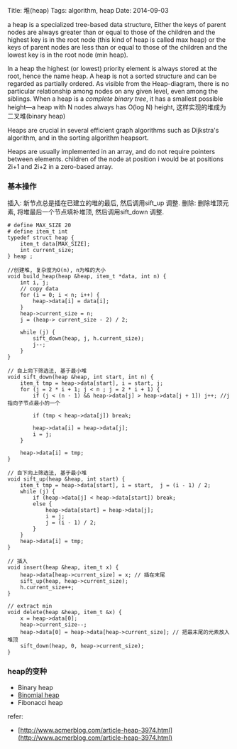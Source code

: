 Title: 堆(heap)
Tags: algorithm, heap
Date: 2014-09-03

a heap is a specialized tree-based data structure, Either the keys of parent nodes are always greater than or equal to those of the children and the highest key is in the root node (this kind of heap is called max heap) or the keys of parent nodes are less than or equal to those of the children and the lowest key is in the root node (min heap).  

In a heap the highest (or lowest) priority element is always stored at the root, hence the name heap. A heap is not a sorted structure and can be regarded as partially ordered. As visible from the Heap-diagram, there is no particular relationship among nodes on any given level, even among the siblings. When a heap is a *complete binary tree*, it has a smallest possible height—a heap with N nodes always has O(log N) height, 这样实现的堆成为二叉堆(binary heap)

Heaps are crucial in several efficient graph algorithms such as Dijkstra's algorithm, and in the sorting algorithm heapsort. 

Heaps are usually implemented in an array, and do not require pointers between elements. children of the node at position i would be at positions 2i+1 and 2i+2 in a zero-based array.

### 基本操作

插入: 新节点总是插在已建立的堆的最后, 然后调用sift_up 调整.
删除: 删除堆顶元素, 将堆最后一个节点填补堆顶, 然后调用sift_down 调整.

    # define MAX_SIZE 20
    # define item_t int
    typedef struct heap {
        item_t data[MAX_SIZE];
        int current_size;
    } heap ;

    //创建堆, 复杂度为O(n), n为堆的大小
    void build_heap(heap &heap, item_t *data, int n) {
        int i, j;
        // copy data
        for (i = 0; i < n; i++) {
            heap->data[i] = data[i];
        }
        heap->current_size = n;
        j = (heap-> current_size - 2) / 2; 

        while (j) {
            sift_down(heap, j, h.current_size);
            j--;
        }
    }

    // 自上向下筛选法, 基于最小堆
    void sift_down(heap &heap, int start, int n) {
        item_t tmp = heap->data[start], i = start, j;
        for (j = 2 * i + 1; j < n ; j = 2 * i + 1) {
            if (j < (n - 1) && heap->data[j] > heap->data[j + 1]) j++; //j指向子节点最小的一个

            if (tmp < heap->data[j]) break;

            heap->data[i] = heap->data[j];
            i = j;
        }

        heap->data[i] = tmp;
    }

    // 自下向上筛选法, 基于最小堆
    void sift_up(heap &heap, int start) {
        item_t tmp = heap->data[start], i = start,  j = (i - 1) / 2;
        while (j) {
            if (heap->data[j] < heap->data[start]) break;
            else {
                heap->data[start] = heap->data[j];
                i = j;
                j = (i - 1) / 2;
            }
        }
        heap->data[i] = tmp;
    }

    // 插入
    void insert(heap &heap, item_t x) {
        heap->data[heap->current_size] = x; // 插在末尾
        sift_up(heap, heap->current_size);
        h.current_size++;
    }

    // extract min
    void delete(heap &heap, item_t &x) {
        x = heap->data[0];
        heap->current_size--;
        heap->data[0] = heap->data[heap->current_size]; // 把最末尾的元素放入堆顶
        sift_down(heap, 0, heap->current_size);
    }

### heap的变种

- Binary heap
- [Binomial heap](http://en.wikipedia.org/wiki/Binomial_heap)
- Fibonacci heap

refer:

- [http://www.acmerblog.com/article-heap-3974.html](http://www.acmerblog.com/article-heap-3974.html)
